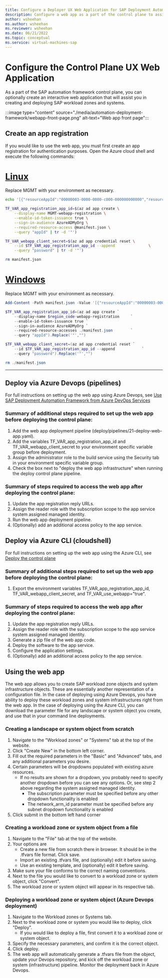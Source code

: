 ```yaml
---
title: Configure a Deployer UX Web Application for SAP Deployment Automation Framework
description: Configure a web app as a part of the control plane to assist in creating and deploying SAP workload zones and systems on Azure.
author: wsheehan
ms.author: wsheehan
ms.reviewer: wsheehan
ms.date: 06/21/2022
ms.topic: conceptual
ms.service: virtual-machines-sap
---
```


# Configure the Control Plane UX Web Application

As a part of the SAP automation framework control plane, you can optionally create an interactive web application that will assist you in creating and deploying SAP workload zones and systems.

:::image type="content" source="./media/automation-deployment-framework/webapp-front-page.png" alt-text="Web app front page":::

## Create an app registration 

If you would like to use the web app, you must first create an app registration for authentication purposes. Open the Azure cloud shell and execute the following commands:

# [Linux](#tab/linux)
Replace MGMT with your environment as necessary.
```bash
echo '[{"resourceAppId":"00000003-0000-0000-c000-000000000000","resourceAccess":[{"id":"e1fe6dd8-ba31-4d61-89e7-88639da4683d","type":"Scope"}]}]' >> manifest.json 

TF_VAR_app_registration_app_id=$(az ad app create \
    --display-name MGMT-webapp-registration \
    --enable-id-token-issuance true \
    --sign-in-audience AzureADMyOrg \
    --required-resource-access @manifest.json \
    --query "appId" | tr -d '"')

TF_VAR_webapp_client_secret=$(az ad app credential reset \
    --id $TF_VAR_app_registration_app_id --append               \
    --query "password" | tr -d '"')

rm manifest.json
```
# [Windows](#tab/windows)
Replace MGMT with your environment as necessary.
```powershell
Add-Content -Path manifest.json -Value '[{"resourceAppId":"00000003-0000-0000-c000-000000000000","resourceAccess":[{"id":"e1fe6dd8-ba31-4d61-89e7-88639da4683d","type":"Scope"}]}]'

$TF_VAR_app_registration_app_id=(az ad app create `
    --display-name $region_code-webapp-registration     `
    --enable-id-token-issuance true `
    --sign-in-audience AzureADMyOrg `
    --required-resource-accesses ./manifest.json        `
    --query "appId").Replace('"',"")

$TF_VAR_webapp_client_secret=(az ad app credential reset `
    --id $TF_VAR_app_registration_app_id --append            `
    --query "password").Replace('"',"") 

rm ./manifest.json
```
---

## Deploy via Azure Devops (pipelines)

For full instructions on setting up the web app using Azure Devops, see [Use SAP Deployment Automation Framework from Azure DevOps Services](https://review.docs.microsoft.com/en-us/azure/virtual-machines/workloads/sap/automation-configure-devops?branch=main)

### Summary of additional steps required to set up the web app before deploying the control plane:
1. Add the web app deployment pipeline (deploy/pipelines/21-deploy-web-app.yaml).
2. Add the variables TF_VAR_app_registration_app_id and TF_VAR_webapp_client_secret to your environment specific variable group before deployment.
3. Assign the administrator role to the build service using the Security tab in your environment specific variable group.
4. Check the box next to "deploy the web app infrastructure" when running the deploy control plane pipeline.

### Summary of steps required to access the web app after deploying the control plane:
1. Update the app registration reply URLs.
2. Assign the reader role with the subscription scope to the app service system assigned managed identity.
3. Run the web app deployment pipeline.
4. (Optionally) add an additional access policy to the app service.

## Deploy via Azure CLI (cloudshell)

For full instructions on setting up the web app using the Azure CLI, see [Deploy the control plane](https://review.docs.microsoft.com/en-us/azure/virtual-machines/workloads/sap/automation-deploy-control-plane?branch=main&tabs=linux)

### Summary of additional steps required to set up the web app before deploying the control plane:
1. Export the environment variables TF_VAR_app_registration_app_id, TF_VAR_webapp_client_secret, and TF_VAR_use_webapp="true".

### Summary of steps required to access the web app after deploying the control plane:
1. Update the app registration reply URLs.
2. Assign the reader role with the subscription scope to the app service system assigned managed identity.
3. Generate a zip file of the web app code.
4. Deploy the software to the app service.
5. Configure the application settings.
6. (Optionally) add an additional access policy to the app service.


## Using the web app

The web app allows you to create SAP workload zone objects and system infrastructure objects. These are essentially another representation of a configuration file.
In the case of deploying using Azure Devops, you have ability to deploy these workload zones and system infrastructures right from the web app.
In the case of deploying using the Azure CLI, you can download the parameter file for any landscape or system object you create, and use that in your command line deployments.

### Creating a landscape or system object from scratch
1. Navigate to the "Workload zones" or "Systems" tab at the top of the website.
2. Click "Create New" in the bottom left corner.
3. Fill out the required parameters in the "Basic" and "Advanced" tabs, and any additional parameters you desire.
4. Certain parameters will be dropdowns populated with existing azure resources.
   * If no results are shown for a dropdown, you probably need to specify another dropdown before you can see any options. Or, see step 2 above regarding the system assigned managed identity.
       - The subscription parameter must be specified before any other dropdown functionality is enabled
       - The network_arm_id parameter must be specified before any subnet dropdown functionality is enabled
5. Click submit in the bottom left hand corner

### Creating a workload zone or system object from a file
1. Navigate to the "File" tab at the top of the website.
2. Your options are
   * Create a new file from scratch there in browser. It should be in the .tfvars file format. Click save.
   * Import an existing .tfvars file, and (optionally) edit it before saving.
   * Use an existing template, and (optionally) edit it before saving.
3. Make sure your file conforms to the correct naming conventions.
4. Next to the file you would like to convert to a workload zone or system object, click "Convert".
5. The workload zone or system object will appear in its respective tab.

### Deploying a workload zone or system object (Azure Devops deployment)
1. Navigate to the Workload zones or Systems tab.
2. Next to the workload zone or system you would like to deploy, click "Deploy".
   * If you would like to deploy a file, first convert it to a workload zone or system object.
4. Specify the necessary parameters, and confirm it is the correct object.
5. Click deploy.
6. The web app will automatically generate a .tfvars file from the object, update your Devops repository, and kick off the workload zone or system (infrastructure) pipeline. Monitor the deployment back in Azure Devops.
